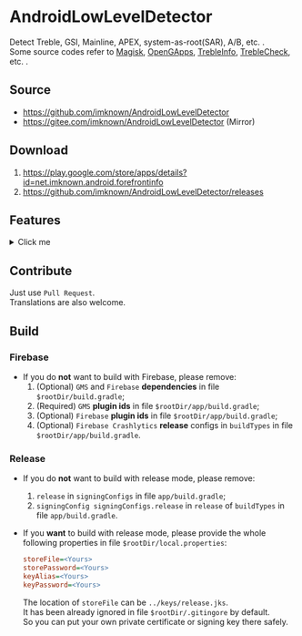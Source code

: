 # AndroidLowLevelDetector
Detect Treble, GSI, Mainline, APEX, system-as-root(SAR), A/B, etc. .  
Some source codes refer to [Magisk][Magisk], [OpenGApps][OpenGApps], [TrebleInfo][TrebleInfo], [TrebleCheck][TrebleCheck], etc. .

[Magisk]:https://github.com/topjohnwu/Magisk
[OpenGApps]:https://github.com/opengapps/opengapps
[TrebleInfo]:https://github.com/penn5/TrebleCheck
[TrebleCheck]:https://github.com/kevintresuelo/treble

## Source
- https://github.com/imknown/AndroidLowLevelDetector
- https://gitee.com/imknown/AndroidLowLevelDetector (Mirror)

## Download
1. https://play.google.com/store/apps/details?id=net.imknown.android.forefrontinfo
2. https://github.com/imknown/AndroidLowLevelDetector/releases

## Features
<details>
<summary>Click me</summary>

- Detect Android version
- Detect Android Build Id version
- Detect Android security patch level
- Detect Vendor security patch level
- Detect Project Mainline module version (Google Play system update)
- Detect Linux kernel
- Detect A/B or A-Only
- Detect Dynamic Partitions
- Detect Dynamic System Update(DSU)
- Detect Project Treble
- Detect GSI compatibility
- Detect Binder bitness
- Detect Process/VM architecture
- Detect Vendor NDK
- Detect System-as-root
- Detect (flattened) APEX
- Detect Toybox
- Detect WebView implement
- Detect outdatedTargetSdkVersion apk
- Dark mode supported
- Online/offline mode (fetching data from remote server or local)
- MultiWindow/FreeForm/Foldable/Landscape supported
- Etc.

</details>

## Contribute
Just use `Pull Request`.  
Translations are also welcome.

## Build
### Firebase
- If you do **not** want to build with Firebase, please remove:
  1. (Optional) `GMS` and `Firebase` **dependencies** in file `$rootDir/build.gradle`;
  1. (Required) `GMS` **plugin ids** in file `$rootDir/app/build.gradle`;
  1. (Optional) `Firebase` **plugin ids** in file `$rootDir/app/build.gradle`;
  1. (Optional) `Firebase Crashlytics` **release** configs in `buildTypes` in file `$rootDir/app/build.gradle`.

### Release
- If you do **not** want to build with release mode, please remove:
  1. `release` in `signingConfigs` in file `app/build.gradle`;
  1. `signingConfig signingConfigs.release` in `release` of `buildTypes` in file `app/build.gradle`.

- If you **want** to build with release mode, please provide the whole following properties in file `$rootDir/local.properties`:

  ``` ini
  storeFile=<Yours>
  storePassword=<Yours>
  keyAlias=<Yours>
  keyPassword=<Yours>
  ```

  The location of `storeFile` can be `../keys/release.jks`.  
  It has been already ignored in file `$rootDir/.gitingore` by default.  
  So you can put your own private certificate or signing key there safely.
